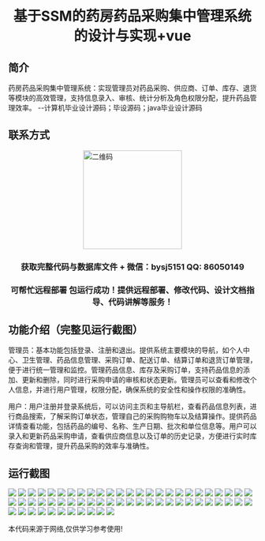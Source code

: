 <p><h1 align="center">基于SSM的药房药品采购集中管理系统的设计与实现+vue</h1></p>

## 简介
药房药品采购集中管理系统：实现管理员对药品采购、供应商、订单、库存、退货等模块的高效管理，支持信息录入、审核、统计分析及角色权限分配，提升药品管理效率。    --计算机毕业设计源码；毕设源码；java毕业设计源码


## 联系方式
<img src="https://bs-1329754181.cos.ap-shanghai.myqcloud.com/wx.jpg" alt="二维码" style="display: block; margin: 0 auto;" width="200px">
<p><h3 align="center">获取完整代码与数据库文件 + 微信：bysj5151 QQ: 86050149</h3></p>
<p><h3 align="center">可帮忙远程部署 包运行成功！提供远程部署、修改代码、设计文档指导、代码讲解等服务！</h3></p>

## 功能介绍（完整见运行截图）
管理员：基本功能包括登录、注册和退出。提供系统主要模块的导航，如个人中心、卫生管理、药品信息管理、采购订单、配送订单、结算订单和退货订单管理，便于进行统一管理和监控。管理药品信息、库存及采购订单，支持药品信息的添加、更新和删除，同时进行采购申请的审核和状态更新。管理员可以查看和修改个人信息，并进行用户管理，权限分配，确保系统的安全性和操作权限的准确性。

用户：用户注册并登录系统后，可以访问主页和主导航栏，查看药品信息列表，进行商品搜索，了解采购订单状态，管理自己的采购购物车以及结算操作。提供药品详情查看功能，包括药品的编号、名称、生产日期、批次和单位信息等。用户可以录入和更新药品采购申请，查看供应商信息以及订单的历史记录，方便进行实时库存查询和管理，提升药品采购的效率与准确性。


## 运行截图
![](https://bs-1329754181.cos.ap-shanghai.myqcloud.com/ssm/PharmacyDrugProcurementCentralizedManagementSystem/img/001.jpg)
![](https://bs-1329754181.cos.ap-shanghai.myqcloud.com/ssm/PharmacyDrugProcurementCentralizedManagementSystem/img/002.jpg)
![](https://bs-1329754181.cos.ap-shanghai.myqcloud.com/ssm/PharmacyDrugProcurementCentralizedManagementSystem/img/003.jpg)
![](https://bs-1329754181.cos.ap-shanghai.myqcloud.com/ssm/PharmacyDrugProcurementCentralizedManagementSystem/img/004.jpg)
![](https://bs-1329754181.cos.ap-shanghai.myqcloud.com/ssm/PharmacyDrugProcurementCentralizedManagementSystem/img/005.jpg)
![](https://bs-1329754181.cos.ap-shanghai.myqcloud.com/ssm/PharmacyDrugProcurementCentralizedManagementSystem/img/006.jpg)
![](https://bs-1329754181.cos.ap-shanghai.myqcloud.com/ssm/PharmacyDrugProcurementCentralizedManagementSystem/img/007.jpg)
![](https://bs-1329754181.cos.ap-shanghai.myqcloud.com/ssm/PharmacyDrugProcurementCentralizedManagementSystem/img/008.jpg)
![](https://bs-1329754181.cos.ap-shanghai.myqcloud.com/ssm/PharmacyDrugProcurementCentralizedManagementSystem/img/009.jpg)
![](https://bs-1329754181.cos.ap-shanghai.myqcloud.com/ssm/PharmacyDrugProcurementCentralizedManagementSystem/img/010.jpg)
![](https://bs-1329754181.cos.ap-shanghai.myqcloud.com/ssm/PharmacyDrugProcurementCentralizedManagementSystem/img/011.jpg)
![](https://bs-1329754181.cos.ap-shanghai.myqcloud.com/ssm/PharmacyDrugProcurementCentralizedManagementSystem/img/012.jpg)
![](https://bs-1329754181.cos.ap-shanghai.myqcloud.com/ssm/PharmacyDrugProcurementCentralizedManagementSystem/img/013.jpg)
![](https://bs-1329754181.cos.ap-shanghai.myqcloud.com/ssm/PharmacyDrugProcurementCentralizedManagementSystem/img/014.jpg)
![](https://bs-1329754181.cos.ap-shanghai.myqcloud.com/ssm/PharmacyDrugProcurementCentralizedManagementSystem/img/015.jpg)
![](https://bs-1329754181.cos.ap-shanghai.myqcloud.com/ssm/PharmacyDrugProcurementCentralizedManagementSystem/img/016.jpg)
![](https://bs-1329754181.cos.ap-shanghai.myqcloud.com/ssm/PharmacyDrugProcurementCentralizedManagementSystem/img/017.jpg)
![](https://bs-1329754181.cos.ap-shanghai.myqcloud.com/ssm/PharmacyDrugProcurementCentralizedManagementSystem/img/018.jpg)
![](https://bs-1329754181.cos.ap-shanghai.myqcloud.com/ssm/PharmacyDrugProcurementCentralizedManagementSystem/img/019.jpg)
![](https://bs-1329754181.cos.ap-shanghai.myqcloud.com/ssm/PharmacyDrugProcurementCentralizedManagementSystem/img/020.jpg)
![](https://bs-1329754181.cos.ap-shanghai.myqcloud.com/ssm/PharmacyDrugProcurementCentralizedManagementSystem/img/021.jpg)
![](https://bs-1329754181.cos.ap-shanghai.myqcloud.com/ssm/PharmacyDrugProcurementCentralizedManagementSystem/img/022.jpg)
![](https://bs-1329754181.cos.ap-shanghai.myqcloud.com/ssm/PharmacyDrugProcurementCentralizedManagementSystem/img/023.jpg)
![](https://bs-1329754181.cos.ap-shanghai.myqcloud.com/ssm/PharmacyDrugProcurementCentralizedManagementSystem/img/024.jpg)
![](https://bs-1329754181.cos.ap-shanghai.myqcloud.com/ssm/PharmacyDrugProcurementCentralizedManagementSystem/img/025.jpg)
![](https://bs-1329754181.cos.ap-shanghai.myqcloud.com/ssm/PharmacyDrugProcurementCentralizedManagementSystem/img/026.jpg)
![](https://bs-1329754181.cos.ap-shanghai.myqcloud.com/ssm/PharmacyDrugProcurementCentralizedManagementSystem/img/027.jpg)
![](https://bs-1329754181.cos.ap-shanghai.myqcloud.com/ssm/PharmacyDrugProcurementCentralizedManagementSystem/img/028.jpg)
![](https://bs-1329754181.cos.ap-shanghai.myqcloud.com/ssm/PharmacyDrugProcurementCentralizedManagementSystem/img/029.jpg)
![](https://bs-1329754181.cos.ap-shanghai.myqcloud.com/ssm/PharmacyDrugProcurementCentralizedManagementSystem/img/030.jpg)
![](https://bs-1329754181.cos.ap-shanghai.myqcloud.com/ssm/PharmacyDrugProcurementCentralizedManagementSystem/img/031.jpg)
![](https://bs-1329754181.cos.ap-shanghai.myqcloud.com/ssm/PharmacyDrugProcurementCentralizedManagementSystem/img/032.jpg)
![](https://bs-1329754181.cos.ap-shanghai.myqcloud.com/ssm/PharmacyDrugProcurementCentralizedManagementSystem/img/033.jpg)
![](https://bs-1329754181.cos.ap-shanghai.myqcloud.com/ssm/PharmacyDrugProcurementCentralizedManagementSystem/img/034.jpg)
![](https://bs-1329754181.cos.ap-shanghai.myqcloud.com/ssm/PharmacyDrugProcurementCentralizedManagementSystem/img/035.jpg)
![](https://bs-1329754181.cos.ap-shanghai.myqcloud.com/ssm/PharmacyDrugProcurementCentralizedManagementSystem/img/036.jpg)
![](https://bs-1329754181.cos.ap-shanghai.myqcloud.com/ssm/PharmacyDrugProcurementCentralizedManagementSystem/img/037.jpg)
![](https://bs-1329754181.cos.ap-shanghai.myqcloud.com/ssm/PharmacyDrugProcurementCentralizedManagementSystem/img/038.jpg)
![](https://bs-1329754181.cos.ap-shanghai.myqcloud.com/ssm/PharmacyDrugProcurementCentralizedManagementSystem/img/039.jpg)
![](https://bs-1329754181.cos.ap-shanghai.myqcloud.com/ssm/PharmacyDrugProcurementCentralizedManagementSystem/img/040.jpg)
![](https://bs-1329754181.cos.ap-shanghai.myqcloud.com/ssm/PharmacyDrugProcurementCentralizedManagementSystem/img/041.jpg)
![](https://bs-1329754181.cos.ap-shanghai.myqcloud.com/ssm/PharmacyDrugProcurementCentralizedManagementSystem/img/042.jpg)
![](https://bs-1329754181.cos.ap-shanghai.myqcloud.com/ssm/PharmacyDrugProcurementCentralizedManagementSystem/img/043.jpg)
![](https://bs-1329754181.cos.ap-shanghai.myqcloud.com/ssm/PharmacyDrugProcurementCentralizedManagementSystem/img/044.jpg)
![](https://bs-1329754181.cos.ap-shanghai.myqcloud.com/ssm/PharmacyDrugProcurementCentralizedManagementSystem/img/045.jpg)
![](https://bs-1329754181.cos.ap-shanghai.myqcloud.com/ssm/PharmacyDrugProcurementCentralizedManagementSystem/img/046.jpg)
![](https://bs-1329754181.cos.ap-shanghai.myqcloud.com/ssm/PharmacyDrugProcurementCentralizedManagementSystem/img/047.jpg)
![](https://bs-1329754181.cos.ap-shanghai.myqcloud.com/ssm/PharmacyDrugProcurementCentralizedManagementSystem/img/048.jpg)
![](https://bs-1329754181.cos.ap-shanghai.myqcloud.com/ssm/PharmacyDrugProcurementCentralizedManagementSystem/img/049.jpg)
![](https://bs-1329754181.cos.ap-shanghai.myqcloud.com/ssm/PharmacyDrugProcurementCentralizedManagementSystem/img/050.jpg)
![](https://bs-1329754181.cos.ap-shanghai.myqcloud.com/ssm/PharmacyDrugProcurementCentralizedManagementSystem/img/051.jpg)
![](https://bs-1329754181.cos.ap-shanghai.myqcloud.com/ssm/PharmacyDrugProcurementCentralizedManagementSystem/img/052.jpg)
![](https://bs-1329754181.cos.ap-shanghai.myqcloud.com/ssm/PharmacyDrugProcurementCentralizedManagementSystem/img/053.jpg)
![](https://bs-1329754181.cos.ap-shanghai.myqcloud.com/ssm/PharmacyDrugProcurementCentralizedManagementSystem/img/054.jpg)
![](https://bs-1329754181.cos.ap-shanghai.myqcloud.com/ssm/PharmacyDrugProcurementCentralizedManagementSystem/img/055.jpg)
![](https://bs-1329754181.cos.ap-shanghai.myqcloud.com/ssm/PharmacyDrugProcurementCentralizedManagementSystem/img/056.jpg)
![](https://bs-1329754181.cos.ap-shanghai.myqcloud.com/ssm/PharmacyDrugProcurementCentralizedManagementSystem/img/057.jpg)
![](https://bs-1329754181.cos.ap-shanghai.myqcloud.com/ssm/PharmacyDrugProcurementCentralizedManagementSystem/img/058.jpg)
![](https://bs-1329754181.cos.ap-shanghai.myqcloud.com/ssm/PharmacyDrugProcurementCentralizedManagementSystem/img/059.jpg)
![](https://bs-1329754181.cos.ap-shanghai.myqcloud.com/ssm/PharmacyDrugProcurementCentralizedManagementSystem/img/060.jpg)
![](https://bs-1329754181.cos.ap-shanghai.myqcloud.com/ssm/PharmacyDrugProcurementCentralizedManagementSystem/img/061.jpg)

<p>本代码来源于网络,仅供学习参考使用!</p>
